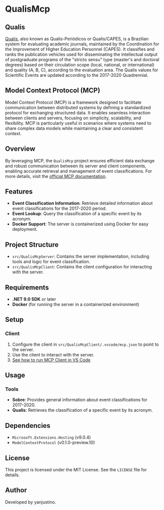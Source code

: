# QualisMcp

## Qualis
[Qualis](https://sucupira-legado.capes.gov.br/sucupira/public/consultas/coleta/veiculoPublicacaoQualis/listaConsultaGeralPeriodicos.jsf), also known as Qualis-Periódicos or Qualis/CAPES, is a Brazilian system for evaluating academic journals, maintained by the Coordination for the Improvement of Higher Education Personnel (CAPES). It classifies and ranks the publication vehicles used for disseminating the intellectual output of postgraduate programs of the "stricto sensu" type (master's and doctoral degrees) based on their circulation scope (local, national, or international) and quality (A, B, C), according to the evaluation area. The Qualis values for Scientific Events are updated according to the 2017-2020 Quadrennial.

## Model Context Protocol (MCP)
Model Context Protocol (MCP) is a framework designed to facilitate communication between distributed systems by defining a standardized protocol for exchanging structured data. It enables seamless interaction between clients and servers, focusing on simplicity, scalability, and flexibility. MCP is particularly useful in scenarios where systems need to share complex data models while maintaining a clear and consistent context.

## Overview
By leveraging MCP, the `QualisMcp` project ensures efficient data exchange and robust communication between its server and client components, enabling accurate retrieval and management of event classifications. For more details, visit the [official MCP documentation](https://modelcontextprotocol.io/introduction).

## Features

- **Event Classification Information**: Retrieve detailed information about event classifications for the 2017-2020 period.
- **Event Lookup**: Query the classification of a specific event by its acronym.
- **Docker Support**: The server is containerized using Docker for easy deployment.

## Project Structure

- `src/QualisMcpServer`: Contains the server implementation, including tools and logic for event classification.
- `src/QualisMcpClient`: Contains the client configuration for interacting with the server.

## Requirements

- **.NET 9.0 SDK** or later
- **Docker** (for running the server in a containerized environment)

## Setup

### Client

1. Configure the client in `src/QualisMcpClient/.vscode/mcp.json` to point to the server.
2. Use the client to interact with the server.
3. [See how to run MCP Client in VS Code](https://devblogs.microsoft.com/dotnet/build-a-model-context-protocol-mcp-server-in-csharp/#configure-and-run-in-vs-code)

## Usage

### Tools

- **Sobre**: Provides general information about event classifications for 2017-2020.
- **Qualis**: Retrieves the classification of a specific event by its acronym.

## Dependencies

- `Microsoft.Extensions.Hosting` (v9.0.4)
- `ModelContextProtocol` (v0.1.0-preview.10)

## License

This project is licensed under the MIT License. See the `LICENSE` file for details.

## Author

Developed by yanjustino.
